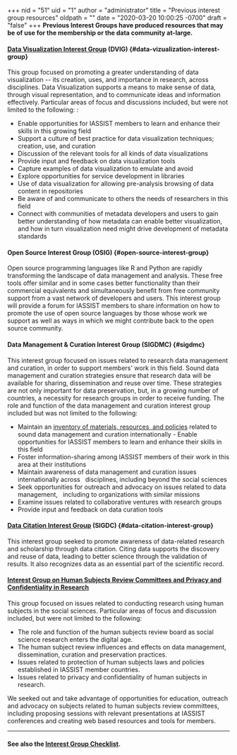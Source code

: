+++
nid = "51"
uid = "1"
author = "administrator"
title = "Previous interest group resources"
oldpath = ""
date = "2020-03-20 10:00:25 -0700"
draft = "false"
+++
**Previous Interest Groups have produced resources that may be of use for the membership or the data community at-large.**

#### [Data Visualization Interest Group](/community/dvig) (DVIG) {#data-vizualization-interest-group}
This group focused on promoting a greater understanding of data visualization -- its creation, uses, and importance in research, across disciplines. Data Visualization supports a means to make sense of data, through visual representation, and to communicate ideas and information effectively. Particular areas of focus and discussions included, but were not limited to the following: :   

- Enable opportunities for IASSIST members to learn and enhance their skills in this growing field 
- Support a culture of best practice for data visualization techniques; creation, use, and curation 
- Discussion of the relevant tools for all kinds of data visualizations 
- Provide input and feedback on data visualization tools 
- Capture examples of data visualization to emulate and avoid 
- Explore opportunities for service development in libraries 
- Use of data visualization for allowing pre-analysis browsing of data content in repositories 
- Be aware of and communicate to others the needs of researchers in this field 
- Connect with communities of metadata developers and users to gain better understanding of how metadata can enable better visualization, and how in turn visualization need might drive development of metadata standards 

#### Open Source Interest Group (OSIG) {#open-source-interest-group}
Open source programming languages like R and Python are rapidly transforming the landscape of data management and analysis. These free tools offer similar and in some cases better functionality than their commercial equivalents and simultaneously benefit from free community support from a vast network of developers and users. This interest group will provide a forum for IASSIST members to share information on how to promote the use of open source languages by those whose work we support as well as ways in which we might contribute back to the open source community.

#### Data Management & Curation Interest Group (SIGDMC) {#sigdmc}

This interest group focused on issues related to research data management and curation, in order to support members' work in this field. Sound data management and curation strategies ensure that research data will be available for sharing, dissemination and reuse over time. These strategies are not only important for data preservation, but, in a growing number of countries, a necessity for research groups in order to receive funding.  The role and function of the data management and curation interest group included but was not limited to the following:

- Maintain an [inventory of materials, resources, and policies](/resources/category/data-management-and-curation) related to sound data management and curation internationally - Enable opportunities for IASSIST members to learn and enhance their skills in this field 
- Foster information-sharing among IASSIST members of their work in this area at their institutions 
- Maintain awareness of data management and curation issues internationally across   disciplines, including beyond the social sciences 
- Seek opportunities for outreach and advocacy on issues related to data management,   including to organizations with similar missions 
- Examine issues related to collaborative ventures with research groups 
- Provide input and feedback on data curation tools

#### [Data Citation Interest Group](/community/sigdc) (SIGDC) {#data-citation-interest-group}
This interest group seeked to promote awareness of data-related research and scholarship through data citation. Citing data supports the discovery and reuse of data, leading to better science through the validation of results. It also recognizes data as an essential part of the scientific record.

#### [Interest Group on Human Subjects Review Committees and Privacy and Confidentiality in Research](/community/human-subjects-interest-group)

This group focused on issues related to conducting research using human subjects in the social sciences. Particular areas of focus and discussion included, but were not limited to the following:

-   The role and function of the human subjects review board as social science research enters the digital age. 
-   The human subject review influences and effects on data management, dissemination, curation and preservation practices. 
-   Issues related to protection of human subjects laws and policies established in IASSIST member countries. 
-   Issues related to privacy and confidentiality of human subjects in research.

We seeked out and take advantage of opportunities for education, outreach and advocacy on subjects related to human subjects review committees, including proposing sessions with relevant presentations at IASSIST conferences and creating web based resources and tools for members.

---

#### See also the [Interest Group Checklist](/about/all-about-interest-groups).
